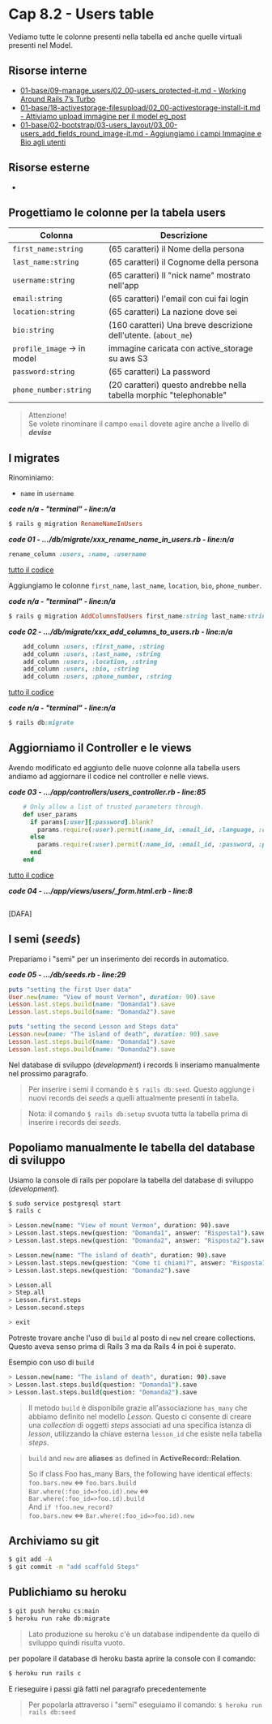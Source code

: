 # <a name="top"></a> Cap 8.2 - Users table

Vediamo tutte le colonne presenti nella tabella ed anche quelle virtuali presenti nel Model.



## Risorse interne

- [01-base/09-manage_users/02_00-users_protected-it.md - Working Around Rails 7’s Turbo]()
- [01-base/18-activestorage-filesupload/02_00-activestorage-install-it.md - Attiviamo upload immagine per il model eg_post]()
- [01-base/02-bootstrap/03-users_layout/03_00-users_add_fields_round_image-it.md - Aggiungiamo i campi Immagine e Bio agli utenti]()



## Risorse esterne

- []()



## Progettiamo le colonne per la tabela users

Colonna                        | Descrizione
------------------------------ | -----------------------
`first_name:string`            | (65 caratteri) il Nome della persona
`last_name:string`             | (65 caratteri) il Cognome della persona
`username:string`              | (65 caratteri) Il "nick name" mostrato nell'app
`email:string`                 | (65 caratteri) l'email con cui fai login
`location:string`              | (65 caratteri) La nazione dove sei
`bio:string`                   | (160 caratteri) Una breve descrizione dell'utente. (`about_me`)
`profile_image` -> in model    | immagine caricata con active_storage su aws S3
`password:string`              | (65 caratteri) La password
`phone_number:string`          | (20 caratteri) questo andrebbe nella tabella morphic "telephonable"


> Attenzione!<br/>
> Se volete rinominare il campo `email` dovete agire anche a livello di ***devise*** 



## I migrates

Rinominiamo:

- `name` in `username`

***code n/a - "terminal" - line:n/a***

```ruby
$ rails g migration RenameNameInUsers
```

***code 01 - .../db/migrate/xxx_rename_name_in_users.rb - line:n/a***

```ruby
rename_column :users, :name, :username
```

[tutto il codice](https://github.com/flaviobordonidev/leanpubabrandnewcms/blob/master/56-ubuntudream/08-user/02_01-db-migrate-xxx_rename_name_and_email_in_users.rb)


Aggiungiamo le colonne `first_name`, `last_name`, `location`, `bio`, `phone_number`.

***code n/a - "terminal" - line:n/a***

```ruby
$ rails g migration AddColumnsToUsers first_name:string last_name:string location:string bio:string phone_number:string
```

***code 02 - .../db/migrate/xxx_add_columns_to_users.rb - line:n/a***

```ruby
    add_column :users, :first_name, :string
    add_column :users, :last_name, :string
    add_column :users, :location, :string
    add_column :users, :bio, :string
    add_column :users, :phone_number, :string
```

[tutto il codice](https://github.com/flaviobordonidev/leanpubabrandnewcms/blob/master/56-ubuntudream/08-user/02_02-db-migrate-xxx_add_columns_to_users.rb)


***code n/a - "terminal" - line:n/a***

```ruby
$ rails db:migrate
```



## Aggiorniamo il Controller e le views

Avendo modificato ed aggiunto delle nuove colonne alla tabella users andiamo ad aggiornare il codice nel controller e nelle views.

***code 03 - .../app/controllers/users_controller.rb - line:85***

```ruby
    # Only allow a list of trusted parameters through.
    def user_params
      if params[:user][:password].blank?
        params.require(:user).permit(:name_id, :email_id, :language, :role, :profile_image, :first_name, :last_name, :location, :bio, :phone_number)
      else
        params.require(:user).permit(:name_id, :email_id, :password, :password_confirmation, :language, :role, :profile_image, :first_name, :last_name, :location, :bio, :phone_number)
      end
    end
```

[tutto il codice](https://github.com/flaviobordonidev/leanpubabrandnewcms/blob/master/56-ubuntudream/08-user/02_03-controllers-users_controller.rb)


***code 04 - .../app/views/users/_form.html.erb - line:8***

```html+erb

```


[DAFA]



## I semi (*seeds*)

Prepariamo i "semi" per un inserimento dei records in automatico.

***code 05 - .../db/seeds.rb - line:29***

```ruby
puts "setting the first User data"
User.new(name: "View of mount Vermon", duration: 90).save
Lesson.last.steps.build(name: "Domanda1").save
Lesson.last.steps.build(name: "Domanda2").save

puts "setting the second Lesson and Steps data"
Lesson.new(name: "The island of death", duration: 90).save
Lesson.last.steps.build(name: "Domanda1").save
Lesson.last.steps.build(name: "Domanda2").save
```

Nel database di sviluppo (*development*) i records li inseriamo manualmente nel prossimo paragrafo.

> Per inserire i semi il comando è `$ rails db:seed`. Questo aggiunge i nuovi records dei *seeds* a quelli attualmente presenti in tabella.

> Nota: il comando `$ rails db:setup` svuota tutta la tabella prima di inserire i records dei *seeds*.



## Popoliamo manualmente le tabella del database di sviluppo

Usiamo la console di rails per popolare la tabella del database di sviluppo (*development*).

```bash
$ sudo service postgresql start
$ rails c

> Lesson.new(name: "View of mount Vermon", duration: 90).save
> Lesson.last.steps.new(question: "Domanda1", answer: "Risposta1").save
> Lesson.last.steps.new(question: "Domanda2", answer: "Risposta2").save

> Lesson.new(name: "The island of death", duration: 90).save
> Lesson.last.steps.new(question: "Come ti chiami?", answer: "Risposta1").save
> Lesson.last.steps.new(question: "Domanda2").save

> Lesson.all
> Step.all
> Lesson.first.steps
> Lesson.second.steps

> exit
```

Potreste trovare anche l'uso di `build` al posto di `new` nel creare collections. Questo aveva senso prima di Rails 3 ma da Rails 4 in poi è superato.

Esempio con uso di `build`

```bash
> Lesson.new(name: "The island of death", duration: 90).save
> Lesson.last.steps.build(question: "Domanda1").save
> Lesson.last.steps.build(question: "Domanda2").save
```


> Il metodo `build` è disponibile grazie all'associazione `has_many` che abbiamo definito nel modello *Lesson*. Questo ci consente di creare una *collection* di oggetti *steps* associati ad una specifica istanza di *lesson*, utilizzando la chiave esterna `lesson_id` che esiste nella tabella *steps*.

> `build` and `new` are **aliases** as defined in **ActiveRecord::Relation**.
> 
> So if class Foo has_many Bars, the following have identical effects: <br/>
> `foo.bars.new` <=> `foo.bars.build` <br/>
> `Bar.where(:foo_id=>foo.id).new` <=> `Bar.where(:foo_id=>foo.id).build` <br/>
> And `if !foo.new_record?` <br/>
> `foo.bars.new` <=> `Bar.where(:foo_id=>foo.id).new`



## Archiviamo su git

```bash
$ git add -A
$ git commit -m "add scaffold Steps"
```



## Publichiamo su heroku

```bash
$ git push heroku cs:main
$ heroku run rake db:migrate
```

> Lato produzione su heroku c'è un database indipendente da quello di sviluppo quindi risulta vuoto.

per popolare il database di heroku basta aprire la console con il comando:

```bash
$ heroku run rails c
```

E rieseguire i passi già fatti nel paragrafo precedentemente

> Per popolarla attraverso i "semi" eseguiamo il comando: `$ heroku run rails db:seed`

